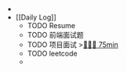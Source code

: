 -
- [[Daily Log]]
	- TODO Resume
	- TODO 前端面试题
	- TODO 项目面试 >[🍅🍅🍅 75min](#agenda-pomo://?t=f-1693275449682-1500%2Cf-1693277387661-1500%2Cf-1693281684836-1500)
	- TODO leetcode
	-